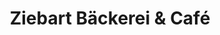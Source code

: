 ---
title: "Ziebart Bäckerei & Café"
url: /braunschweig/ziebart-baeckerei-und-cafe/
shop: Bäckerei
---